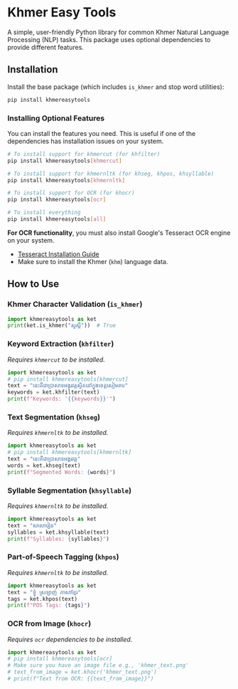 
# Khmer Easy Tools

A simple, user-friendly Python library for common Khmer Natural Language Processing (NLP) tasks. This package uses optional dependencies to provide different features.

## Installation

Install the base package (which includes `is_khmer` and stop word utilities):
```bash
pip install khmereasytools
```

### Installing Optional Features

You can install the features you need. This is useful if one of the dependencies has installation issues on your system.

```bash
# To install support for khmercut (for khfilter)
pip install khmereasytools[khmercut]

# To install support for khmernltk (for khseg, khpos, khsyllable)
pip install khmereasytools[khmernltk]

# To install support for OCR (for khocr)
pip install khmereasytools[ocr]

# To install everything
pip install khmereasytools[all]
```

**For OCR functionality**, you must also install Google's Tesseract OCR engine on your system.
-   [Tesseract Installation Guide](https://github.com/tesseract-ocr/tesseract/wiki)
-   Make sure to install the Khmer (`khm`) language data.

## How to Use

### Khmer Character Validation (`is_khmer`)
```python
import khmereasytools as ket
print(ket.is_khmer("សួស្តី"))  # True
```

### Keyword Extraction (`khfilter`)
*Requires `khmercut` to be installed.*
```python
import khmereasytools as ket
# pip install khmereasytools[khmercut]
text = "នេះគឺជាប្រាសាទអង្គរវត្តស្ថិតនៅក្នុងខេត្តសៀមរាប"
keywords = ket.khfilter(text)
print(f"Keywords: '{{keywords}}'")
```

### Text Segmentation (`khseg`)
*Requires `khmernltk` to be installed.*
```python
import khmereasytools as ket
# pip install khmereasytools[khmernltk]
text = "នេះគឺជាប្រាសាទអង្គរវត្ត"
words = ket.khseg(text)
print(f"Segmented Words: {words}")
```

### Syllable Segmentation (`khsyllable`)
*Requires `khmernltk` to be installed.*
```python
import khmereasytools as ket
text = "សាលារៀន"
syllables = ket.khsyllable(text)
print(f"Syllables: {syllables}")
```

### Part-of-Speech Tagging (`khpos`)
*Requires `khmernltk` to be installed.*
```python
import khmereasytools as ket
text = "ខ្ញុំ ស្រឡាញ់ ភាសាខ្មែរ"
tags = ket.khpos(text)
print(f"POS Tags: {tags}")
```

### OCR from Image (`khocr`)
*Requires `ocr` dependencies to be installed.*
```python
import khmereasytools as ket
# pip install khmereasytools[ocr]
# Make sure you have an image file e.g., 'khmer_text.png'
# text_from_image = ket.khocr('khmer_text.png')
# print(f"Text from OCR: {{text_from_image}}")
```
